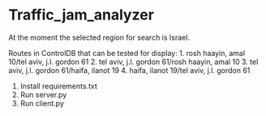 # Traffic_jam_analyzer

At the moment the selected region for search is Israel.

Routes in ControlDB that can be tested for display:
    1. rosh haayin, amal 10/tel aviv, j.l. gordon 61
    2. tel aviv, j.l. gordon 61/rosh haayin, amal 10
    3. tel aviv, j.l. gordon 61/haifa, ilanot 19
    4. haifa, ilanot 19/tel aviv, j.l. gordon 61


1. Install requirements.txt
2. Run server.py
3. Run client.py

